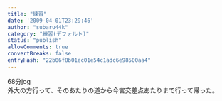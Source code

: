 ```yaml
---
title: "練習"
date: '2009-04-01T23:29:46'
author: "subaru44k"
category: "練習(デフォルト)"
status: "publish"
allowComments: true
convertBreaks: false
entryHash: "22b06f8b01ec01e54c1adc6e98500aa4"
---
```

68分jog<br>
外大の方行って、そのあたりの道から今宮交差点あたりまで行って帰った。
